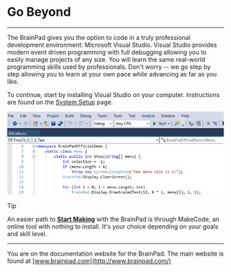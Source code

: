 # Go Beyond
---
The BrainPad gives you the option to code in a truly professional development environment: Microsoft Visual Studio. Visual Studio provides modern event driven programming with full debugging allowing you to easily manage projects of any size. You will learn the same real-world programming skills used by professionals. Don't worry -- we go step by step allowing you to learn at your own pace while advancing as far as you like.

To continue, start by installing Visual Studio on your computer. Instructions are found on the [System Setup](system-setup.md) page.

![VB sample code](images/visual-studio-screen.png)

> [!Tip]
> An easier path to [**Start Making**](../start-making/intro.md) with the BrainPad is through MakeCode, an online tool with nothing to install. It's your choice depending on your goals and skill level.

---
You are on the documentation website for the BrainPad. The main website is found at [www.brainpad.com](http://www.brainpad.com/)

